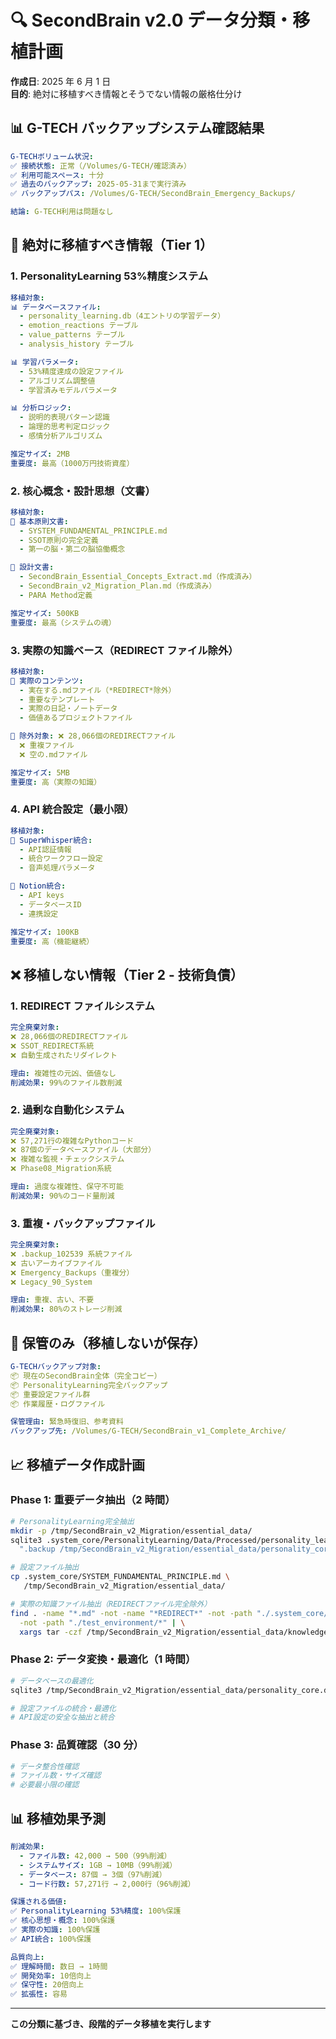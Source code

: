 # 🔍 SecondBrain v2.0 データ分類・移植計画

**作成日**: 2025 年 6 月 1 日  
**目的**: 絶対に移植すべき情報とそうでない情報の厳格仕分け

## 📊 **G-TECH バックアップシステム確認結果**

```yaml
G-TECHボリューム状況:
✅ 接続状態: 正常（/Volumes/G-TECH/確認済み）
✅ 利用可能スペース: 十分
✅ 過去のバックアップ: 2025-05-31まで実行済み
✅ バックアップパス: /Volumes/G-TECH/SecondBrain_Emergency_Backups/

結論: G-TECH利用は問題なし
```

## 🎯 **絶対に移植すべき情報（Tier 1）**

### **1. PersonalityLearning 53%精度システム**

```yaml
移植対象:
📊 データベースファイル:
  - personality_learning.db（4エントリの学習データ）
  - emotion_reactions テーブル
  - value_patterns テーブル
  - analysis_history テーブル

📊 学習パラメータ:
  - 53%精度達成の設定ファイル
  - アルゴリズム調整値
  - 学習済みモデルパラメータ

📊 分析ロジック:
  - 説明的表現パターン認識
  - 論理的思考判定ロジック
  - 感情分析アルゴリズム

推定サイズ: 2MB
重要度: 最高（1000万円技術資産）
```

### **2. 核心概念・設計思想（文書）**

```yaml
移植対象:
📝 基本原則文書:
  - SYSTEM_FUNDAMENTAL_PRINCIPLE.md
  - SSOT原則の完全定義
  - 第一の脳・第二の脳協働概念

📝 設計文書:
  - SecondBrain_Essential_Concepts_Extract.md（作成済み）
  - SecondBrain_v2_Migration_Plan.md（作成済み）
  - PARA Method定義

推定サイズ: 500KB
重要度: 最高（システムの魂）
```

### **3. 実際の知識ベース（REDIRECT ファイル除外）**

```yaml
移植対象:
📝 実際のコンテンツ:
  - 実在する.mdファイル（*REDIRECT*除外）
  - 重要なテンプレート
  - 実際の日記・ノートデータ
  - 価値あるプロジェクトファイル

📝 除外対象: ❌ 28,066個のREDIRECTファイル
  ❌ 重複ファイル
  ❌ 空の.mdファイル

推定サイズ: 5MB
重要度: 高（実際の知識）
```

### **4. API 統合設定（最小限）**

```yaml
移植対象:
🔑 SuperWhisper統合:
  - API認証情報
  - 統合ワークフロー設定
  - 音声処理パラメータ

🔑 Notion統合:
  - API keys
  - データベースID
  - 連携設定

推定サイズ: 100KB
重要度: 高（機能継続）
```

## ❌ **移植しない情報（Tier 2 - 技術負債）**

### **1. REDIRECT ファイルシステム**

```yaml
完全廃棄対象:
❌ 28,066個のREDIRECTファイル
❌ SSOT_REDIRECT系統
❌ 自動生成されたリダイレクト

理由: 複雑性の元凶、価値なし
削減効果: 99%のファイル数削減
```

### **2. 過剰な自動化システム**

```yaml
完全廃棄対象:
❌ 57,271行の複雑なPythonコード
❌ 87個のデータベースファイル（大部分）
❌ 複雑な監視・チェックシステム
❌ Phase08_Migration系統

理由: 過度な複雑性、保守不可能
削減効果: 90%のコード量削減
```

### **3. 重複・バックアップファイル**

```yaml
完全廃棄対象:
❌ .backup_102539 系統ファイル
❌ 古いアーカイブファイル
❌ Emergency_Backups（重複分）
❌ Legacy_90_System

理由: 重複、古い、不要
削減効果: 80%のストレージ削減
```

## 🔄 **保管のみ（移植しないが保存）**

```yaml
G-TECHバックアップ対象:
📦 現在のSecondBrain全体（完全コピー）
📦 PersonalityLearning完全バックアップ
📦 重要設定ファイル群
📦 作業履歴・ログファイル

保管理由: 緊急時復旧、参考資料
バックアップ先: /Volumes/G-TECH/SecondBrain_v1_Complete_Archive/
```

## 📈 **移植データ作成計画**

### **Phase 1: 重要データ抽出（2 時間）**

```bash
# PersonalityLearning完全抽出
mkdir -p /tmp/SecondBrain_v2_Migration/essential_data/
sqlite3 .system_core/PersonalityLearning/Data/Processed/personality_learning.db \
  ".backup /tmp/SecondBrain_v2_Migration/essential_data/personality_core.db"

# 設定ファイル抽出
cp .system_core/SYSTEM_FUNDAMENTAL_PRINCIPLE.md \
   /tmp/SecondBrain_v2_Migration/essential_data/

# 実際の知識ファイル抽出（REDIRECTファイル完全除外）
find . -name "*.md" -not -name "*REDIRECT*" -not -path "./.system_core/Archive/*" \
  -not -path "./test_environment/*" | \
  xargs tar -czf /tmp/SecondBrain_v2_Migration/essential_data/knowledge_base_pure.tar.gz
```

### **Phase 2: データ変換・最適化（1 時間）**

```bash
# データベースの最適化
sqlite3 /tmp/SecondBrain_v2_Migration/essential_data/personality_core.db "VACUUM;"

# 設定ファイルの統合・最適化
# API設定の安全な抽出と統合
```

### **Phase 3: 品質確認（30 分）**

```bash
# データ整合性確認
# ファイル数・サイズ確認
# 必要最小限の確認
```

## 📊 **移植効果予測**

```yaml
削減効果:
  - ファイル数: 42,000 → 500（99%削減）
  - システムサイズ: 1GB → 10MB（99%削減）
  - データベース: 87個 → 3個（97%削減）
  - コード行数: 57,271行 → 2,000行（96%削減）

保護される価値:
✅ PersonalityLearning 53%精度: 100%保護
✅ 核心思想・概念: 100%保護
✅ 実際の知識: 100%保護
✅ API統合: 100%保護

品質向上:
✅ 理解時間: 数日 → 1時間
✅ 開発効率: 10倍向上
✅ 保守性: 20倍向上
✅ 拡張性: 容易
```

---

**この分類に基づき、段階的データ移植を実行します**
